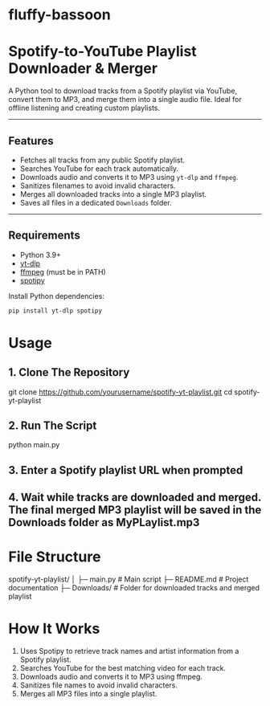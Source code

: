 # fluffy-bassoon
# Spotify-to-YouTube Playlist Downloader & Merger

A Python tool to download tracks from a Spotify playlist via YouTube, convert them to MP3, and merge them into a single audio file. Ideal for offline listening and creating custom playlists.

---

## Features

- Fetches all tracks from any public Spotify playlist.
- Searches YouTube for each track automatically.
- Downloads audio and converts it to MP3 using `yt-dlp` and `ffmpeg`.
- Sanitizes filenames to avoid invalid characters.
- Merges all downloaded tracks into a single MP3 playlist.
- Saves all files in a dedicated `Downloads` folder.

---

## Requirements

- Python 3.9+
- [yt-dlp](https://github.com/yt-dlp/yt-dlp)
- [ffmpeg](https://ffmpeg.org/download.html) (must be in PATH)
- [spotipy](https://spotipy.readthedocs.io/en/2.22.1/)

Install Python dependencies:

```bash
pip install yt-dlp spotipy
```
# Usage

## 1. Clone The Repository
git clone https://github.com/yourusername/spotify-yt-playlist.git
cd spotify-yt-playlist

## 2. Run The Script
python main.py

## 3. Enter a Spotify playlist URL when prompted
## 4. Wait while tracks are downloaded and merged. The final merged MP3 playlist will be saved in the Downloads folder as MyPLaylist.mp3

# File Structure

spotify-yt-playlist/
│
├─ main.py          # Main script
├─ README.md        # Project documentation
├─ Downloads/       # Folder for downloaded tracks and merged playlist

# How It Works

1. Uses Spotipy to retrieve track names and artist information from a Spotify playlist.
2. Searches YouTube for the best matching video for each track.
3. Downloads audio and converts it to MP3 using ffmpeg.
4. Sanitizes file names to avoid invalid characters.
5. Merges all MP3 files into a single playlist.




#
